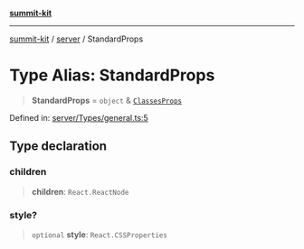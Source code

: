 [**summit-kit**](../../README.md)

***

[summit-kit](../../modules.md) / [server](../README.md) / StandardProps

# Type Alias: StandardProps

> **StandardProps** = `object` & [`ClassesProps`](ClassesProps.md)

Defined in: [server/Types/general.ts:5](https://github.com/andrewgremlich/summit-kit/blob/565747bf7acb79b39a721d44c9164df64d84a697/src/react/server/Types/general.ts#L5)

## Type declaration

### children

> **children**: `React.ReactNode`

### style?

> `optional` **style**: `React.CSSProperties`
